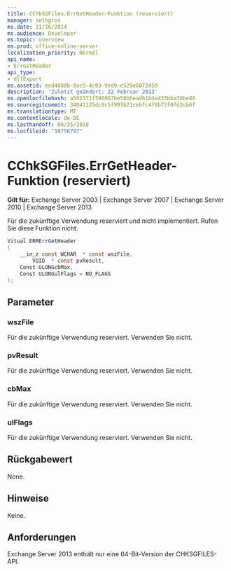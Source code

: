 ```yaml
---
title: CChkSGFiles.ErrGetHeader-Funktion (reserviert)
manager: sethgros
ms.date: 11/16/2014
ms.audience: Developer
ms.topic: overview
ms.prod: office-online-server
localization_priority: Normal
api_name:
- ErrGetHeader
api_type:
- dllExport
ms.assetid: eed4d88b-8ac5-4c03-9ed9-e529e6072450
description: 'Zuletzt geändert: 22 Februar 2013'
ms.openlocfilehash: a502371f596967be58b6ead61b4e435bba30be88
ms.sourcegitcommit: 34041125dc8c5f993b21cebfc4f8b72f0fd2cb6f
ms.translationtype: MT
ms.contentlocale: de-DE
ms.lasthandoff: 06/25/2018
ms.locfileid: "19756797"
---
```

# <a name="cchksgfileserrgetheader-function-reserved"></a>CChkSGFiles.ErrGetHeader-Funktion (reserviert)

**Gilt für:** Exchange Server 2003 | Exchange Server 2007 | Exchange Server 2010 | Exchange Server 2013
  
Für die zukünftige Verwendung reserviert und nicht implementiert. Rufen Sie diese Funktion nicht. 
  
```cs
Vitual ERRErrGetHeader  
(
    __in_z const WCHAR  * const wszFile,
        VOID  * const pvResult,
    Const ULONGcbMax,
    Const ULONGulFlags = NO_FLAGS
);

```

## <a name="parameters"></a>Parameter

### <a name="wszfile"></a>wszFile
  
Für die zukünftige Verwendung reserviert. Verwenden Sie nicht.
    
### <a name="pvresult"></a>pvResult
  
Für die zukünftige Verwendung reserviert. Verwenden Sie nicht.
    
### <a name="cbmax"></a>cbMax
  
Für die zukünftige Verwendung reserviert. Verwenden Sie nicht.
    
### <a name="ulflags"></a>ulFlags
  
Für die zukünftige Verwendung reserviert. Verwenden Sie nicht.
    
## <a name="return-value"></a>Rückgabewert

None.
  
## <a name="remarks"></a>Hinweise

Keine.
  
## <a name="requirements"></a>Anforderungen

Exchange Server 2013 enthält nur eine 64-Bit-Version der CHKSGFILES-API.
  


